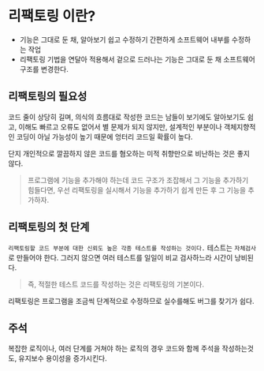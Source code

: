 # 리팩토링 이란?

- 기능은 그대로 둔 채, 알아보기 쉽고 수정하기 간편하게 소프트웨어 내부를 수정하는 작업
- 리팩토링 기법을 연달아 적용해서 겉으로 드러나는 기능은 그대로 둔 채 소프트웨어 구조를 변경한다.

## 리팩토링의 필요성

코드 줄이 상당히 길며, 의식의 흐름대로 작성한 코드는 남들이 보기에도 알아보기도 쉽고, 이해도 빠르고 오류도 없어서 별 문제가 되지 않지만,
설계적인 부분이나 객체지향적인 코딩이 아닐 가능성이 높기 때문에 엉터리 코드일 확률이 높다.

단지 개인적으로 깔끔하지 않은 코드를 혐오하는 미적 취향만으로 비난하는 것은 좋지 않다.

> 프로그램에 기능을 추가해야 하는데 코드 구조가 조잡해서 그 기능을 추가하기 힘들다면, 우선 리팩토링을 실시해서 기능을 추가하기 쉽게 만든 후 그 기능을 추가하자.

## 리팩토링의 첫 단계

`리팩토링할 코드 부분에 대한 신뢰도 높은 각종 테스트를 작성하는 것이다.` 테스트는 `자체검사`로 만들어야 한다. 그러지 않으면 여러 테스트를
일일이 비교 검사하느라 시간이 낭비된다.

> 즉, 적절한 테스트 코드를 작성하는 것은 리팩토링의 기본이다.

리팩토링은 프로그램을 조금씩 단계적으로 수정하므로 실수를해도 버그를 찾기가 쉽다.

## 주석

복잡한 로직이나, 여러 단계를 거쳐야 하는 로직의 경우 코드와 함께 주석을 작성하는것도, 유지보수 용이성을 증가시킨다.
